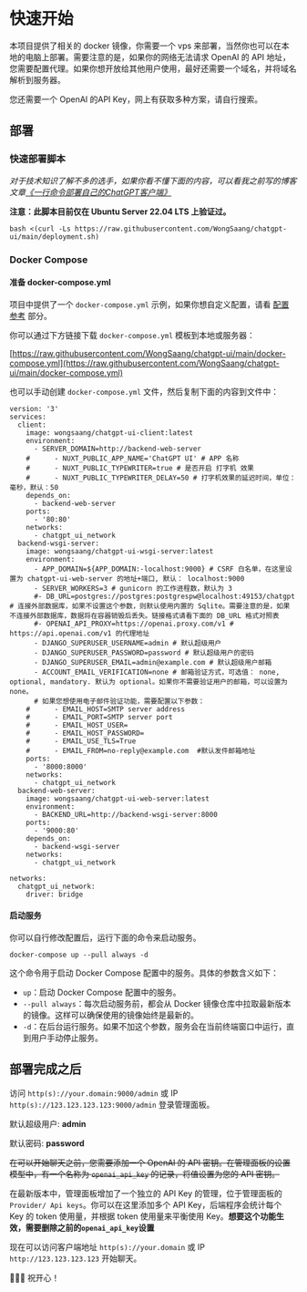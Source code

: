 # 快速开始

本项目提供了相关的 docker 镜像，你需要一个 vps 来部署，当然你也可以在本地的电脑上部署。需要注意的是，如果你的网络无法请求 OpenAI 的 API 地址，您需要配置代理。如果你想开放给其他用户使用，最好还需要一个域名，并将域名解析到服务器。

您还需要一个 OpenAI 的API Key，网上有获取多种方案，请自行搜索。

## 部署

### 快速部署脚本

*对于技术知识了解不多的选手，如果你看不懂下面的内容，可以看我之前写的博客文章[《一行命令部署自己的ChatGPT客户端》](https://wongsnotes.com/p/deploying-your-own-chatgpt-client-with-one-line-of-command/)*

**注意：此脚本目前仅在 Ubuntu Server 22.04 LTS 上验证过。**


```
bash <(curl -Ls https://raw.githubusercontent.com/WongSaang/chatgpt-ui/main/deployment.sh)
```

### Docker Compose


#### 准备 docker-compose.yml

项目中提供了一个 `docker-compose.yml` 示例，如果你想自定义配置，请看 [配置参考](/zh/guide/configuration) 部分。

你可以通过下方链接下载 `docker-compose.yml` 模板到本地或服务器：

[https://raw.githubusercontent.com/WongSaang/chatgpt-ui/main/docker-compose.yml](https://raw.githubusercontent.com/WongSaang/chatgpt-ui/main/docker-compose.yml)

也可以手动创建 `docker-compose.yml` 文件，然后复制下面的内容到文件中：

```
version: '3'
services:
  client:
    image: wongsaang/chatgpt-ui-client:latest
    environment:
      - SERVER_DOMAIN=http://backend-web-server
    #      - NUXT_PUBLIC_APP_NAME='ChatGPT UI' # APP 名称
    #      - NUXT_PUBLIC_TYPEWRITER=true # 是否开启 打字机 效果
    #      - NUXT_PUBLIC_TYPEWRITER_DELAY=50 # 打字机效果的延迟时间，单位：毫秒，默认：50
    depends_on:
      - backend-web-server
    ports:
      - '80:80'
    networks:
      - chatgpt_ui_network
  backend-wsgi-server:
    image: wongsaang/chatgpt-ui-wsgi-server:latest
    environment:
      - APP_DOMAIN=${APP_DOMAIN:-localhost:9000} # CSRF 白名单，在这里设置为 chatgpt-ui-web-server 的地址+端口, 默认： localhost:9000
      - SERVER_WORKERS=3 # gunicorn 的工作进程数，默认为 3
      #- DB_URL=postgres://postgres:postgrespw@localhost:49153/chatgpt # 连接外部数据库，如果不设置这个参数，则默认使用内置的 Sqlite。需要注意的是，如果不连接外部数据库，数据将在容器销毁后丢失。链接格式请看下面的 DB_URL 格式对照表
      #- OPENAI_API_PROXY=https://openai.proxy.com/v1 # https://api.openai.com/v1 的代理地址
      - DJANGO_SUPERUSER_USERNAME=admin # 默认超级用户
      - DJANGO_SUPERUSER_PASSWORD=password # 默认超级用户的密码
      - DJANGO_SUPERUSER_EMAIL=admin@example.com # 默认超级用户邮箱
      - ACCOUNT_EMAIL_VERIFICATION=none # 邮箱验证方式，可选值： none, optional, mandatory. 默认为 optional。如果你不需要验证用户的邮箱，可以设置为 none。
      # 如果您想使用电子邮件验证功能，需要配置以下参数：
    #      - EMAIL_HOST=SMTP server address
    #      - EMAIL_PORT=SMTP server port
    #      - EMAIL_HOST_USER=
    #      - EMAIL_HOST_PASSWORD=
    #      - EMAIL_USE_TLS=True
    #      - EMAIL_FROM=no-reply@example.com  #默认发件邮箱地址
    ports:
      - '8000:8000'
    networks:
      - chatgpt_ui_network
  backend-web-server:
    image: wongsaang/chatgpt-ui-web-server:latest
    environment:
      - BACKEND_URL=http://backend-wsgi-server:8000
    ports:
      - '9000:80'
    depends_on:
      - backend-wsgi-server
    networks:
      - chatgpt_ui_network

networks:
  chatgpt_ui_network:
    driver: bridge
```

#### 启动服务

你可以自行修改配置后，运行下面的命令来启动服务。

```
docker-compose up --pull always -d
```

这个命令用于启动 Docker Compose 配置中的服务。具体的参数含义如下：

- `up`：启动 Docker Compose 配置中的服务。
- `--pull always`：每次启动服务前，都会从 Docker 镜像仓库中拉取最新版本的镜像。这样可以确保使用的镜像始终是最新的。
- `-d`：在后台运行服务。如果不加这个参数，服务会在当前终端窗口中运行，直到用户手动停止服务。


## 部署完成之后

访问 `http(s)://your.domain:9000/admin` 或 IP `http(s)://123.123.123.123:9000/admin` 登录管理面板。

默认超级用户: **admin**

默认密码: **password**

~~在可以开始聊天之前，您需要添加一个 OpenAI 的 API 密钥。在管理面板的设置模型中，有一个名称为 `openai_api_key` 的记录，将值设置为您的 API 密钥。~~

在最新版本中，管理面板增加了一个独立的 API Key 的管理，位于管理面板的 `Provider/ Api keys`。你可以在这里添加多个 API Key，后端程序会统计每个 Key 的 token 使用量，并根据 token 使用量来平衡使用 Key。**想要这个功能生效，需要删除之前的`openai_api_key`设置**

现在可以访问客户端地址 `http(s)://your.domain` 或 IP `http://123.123.123.123` 开始聊天。

🎉🎉🎉 祝开心！